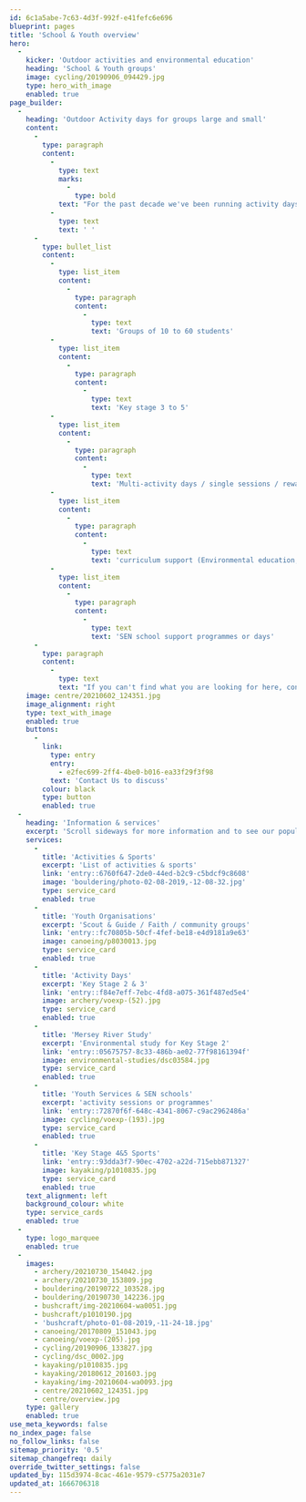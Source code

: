 ```yaml
---
id: 6c1a5abe-7c63-4d3f-992f-e41fefc6e696
blueprint: pages
title: 'School & Youth overview'
hero:
  -
    kicker: 'Outdoor activities and environmental education'
    heading: 'School & Youth groups'
    image: cycling/20190906_094429.jpg
    type: hero_with_image
    enabled: true
page_builder:
  -
    heading: 'Outdoor Activity days for groups large and small'
    content:
      -
        type: paragraph
        content:
          -
            type: text
            marks:
              -
                type: bold
            text: "For the past decade we've been running activity days for schools, youth clubs, Youth Services, uniformed youth groups and SEN groups. "
          -
            type: text
            text: ' '
      -
        type: bullet_list
        content:
          -
            type: list_item
            content:
              -
                type: paragraph
                content:
                  -
                    type: text
                    text: 'Groups of 10 to 60 students'
          -
            type: list_item
            content:
              -
                type: paragraph
                content:
                  -
                    type: text
                    text: 'Key stage 3 to 5'
          -
            type: list_item
            content:
              -
                type: paragraph
                content:
                  -
                    type: text
                    text: 'Multi-activity days / single sessions / reward trips'
          -
            type: list_item
            content:
              -
                type: paragraph
                content:
                  -
                    type: text
                    text: 'curriculum support (Environmental education, GCSE sports)'
          -
            type: list_item
            content:
              -
                type: paragraph
                content:
                  -
                    type: text
                    text: 'SEN school support programmes or days'
      -
        type: paragraph
        content:
          -
            type: text
            text: "If you can't find what you are looking for here, contact us to discuss your ideas...."
    image: centre/20210602_124351.jpg
    image_alignment: right
    type: text_with_image
    enabled: true
    buttons:
      -
        link:
          type: entry
          entry:
            - e2fec699-2ff4-4be0-b016-ea33f29f3f98
          text: 'Contact Us to discuss'
        colour: black
        type: button
        enabled: true
  -
    heading: 'Information & services'
    excerpt: 'Scroll sideways for more information and to see our popular services'
    services:
      -
        title: 'Activities & Sports'
        excerpt: 'List of activities & sports'
        link: 'entry::6760f647-2de0-44ed-b2c9-c5bdcf9c8608'
        image: 'bouldering/photo-02-08-2019,-12-08-32.jpg'
        type: service_card
        enabled: true
      -
        title: 'Youth Organisations'
        excerpt: 'Scout & Guide / Faith / community groups'
        link: 'entry::fc70805b-50cf-4fef-be18-e4d9181a9e63'
        image: canoeing/p8030013.jpg
        type: service_card
        enabled: true
      -
        title: 'Activity Days'
        excerpt: 'Key Stage 2 & 3'
        link: 'entry::f84e7eff-7ebc-4fd8-a075-361f487ed5e4'
        image: archery/voexp-(52).jpg
        type: service_card
        enabled: true
      -
        title: 'Mersey River Study'
        excerpt: 'Environmental study for Key Stage 2'
        link: 'entry::05675757-8c33-486b-ae02-77f98161394f'
        image: environmental-studies/dsc03584.jpg
        type: service_card
        enabled: true
      -
        title: 'Youth Services & SEN schools'
        excerpt: 'activity sessions or programmes'
        link: 'entry::72870f6f-648c-4341-8067-c9ac2962486a'
        image: cycling/voexp-(193).jpg
        type: service_card
        enabled: true
      -
        title: 'Key Stage 4&5 Sports'
        link: 'entry::93dda3f7-90ec-4702-a22d-715ebb871327'
        image: kayaking/p1010835.jpg
        type: service_card
        enabled: true
    text_alignment: left
    background_colour: white
    type: service_cards
    enabled: true
  -
    type: logo_marquee
    enabled: true
  -
    images:
      - archery/20210730_154042.jpg
      - archery/20210730_153809.jpg
      - bouldering/20190722_103528.jpg
      - bouldering/20190730_142236.jpg
      - bushcraft/img-20210604-wa0051.jpg
      - bushcraft/p1010190.jpg
      - 'bushcraft/photo-01-08-2019,-11-24-18.jpg'
      - canoeing/20170809_151043.jpg
      - canoeing/voexp-(205).jpg
      - cycling/20190906_133827.jpg
      - cycling/dsc_0002.jpg
      - kayaking/p1010835.jpg
      - kayaking/20180612_201603.jpg
      - kayaking/img-20210604-wa0093.jpg
      - centre/20210602_124351.jpg
      - centre/overview.jpg
    type: gallery
    enabled: true
use_meta_keywords: false
no_index_page: false
no_follow_links: false
sitemap_priority: '0.5'
sitemap_changefreq: daily
override_twitter_settings: false
updated_by: 115d3974-8cac-461e-9579-c5775a2031e7
updated_at: 1666706318
---
```

